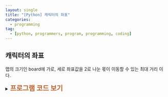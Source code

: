 ```yaml
---
layout: single
title: "[Python] 캐릭터의 좌표"
categories:
  - programming
tag:
  - [python, programmers, program, programming, coding]
---
```


## 캐릭터의 좌표  

맵의 크기인 board에 가로, 세로 좌표값을 2로 나눈 몫이 이동할 수 있는 최대 거리 이다.  

<details>
    <summary><span style="font-size:1.5em; font-weight:bold; color:#BA602B" cursor: pointer>프로그램 코드 보기</span></summary>
    <div markdown="1">  
```python
def solution(keyinput, board):
    answer = [0,0]
    up = 1
    right = 1
    left = -1
    down = -1
    width = 0
    height = 0

    for i in keyinput:
        if i == 'left':
            answer[0] += left
        elif i == 'right':
            answer[0] += right
        elif i == 'up':
            answer[1] += up
        else:
            answer[1] += down

    width = board[0] // 2 # 가로로 이동할 수 있는 최대 거리
    height = board[1] // 2 # 세로로 이동할 수 있는 최대 거리
    
    # 가로 체크
    if answer[0] < 0 and abs(answer[0]) > width:
        answer[0] = -(width)
    elif answer[0] > width:
        answer[0] = width

    # 세로 체크
    if answer[1] < 0 and abs(answer[1]) > height:
        answer[1] = -(height)
    elif answer[1] > height:
        answer[1] = height

    return answer
```
</div>
</details>
